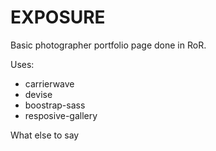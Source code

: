 # EXPOSURE

Basic photographer portfolio page done in RoR.

Uses:
* carrierwave
* devise
* boostrap-sass
* resposive-gallery

What else to say
